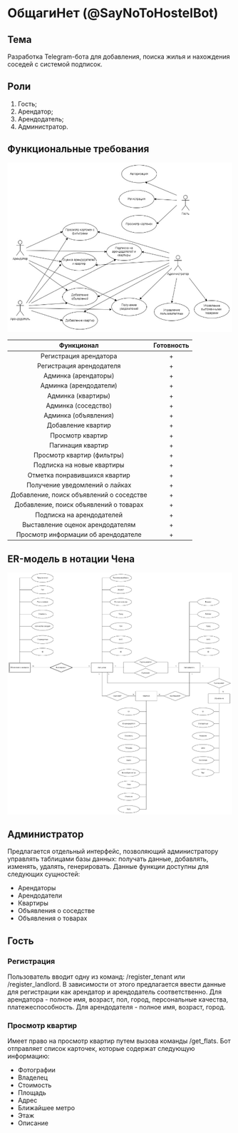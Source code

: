 # ОбщагиНет (@SayNoToHostelBot)

## Тема
Разработка Telegram-бота для добавления, поиска жилья и нахождения соседей с системой подписок.

## Роли
1) Гость;
2) Арендатор;
3) Арендодатель;
4) Администратор.

## Функциональные требования

![use_case](./doc/diagram/inc/use_case.jpg)

|                      Функционал                      |Готовность|
|:----------------------------------------------------:|:--------:|
|Регистрация арендатора                                |    +     |
|Регистрация арендодателя                              |    +     |
|Админка (арендаторы)                                  |    +     |
|Админка (арендодатели)                                |    +     |
|Админка (квартиры)                                    |    +     |
|Админка (соседство)                                   |    +     |
|Админка (объявления)                                  |    +     |
|Добавление квартир                                    |    +     |
|Просмотр квартир                                      |    +     |
|Пагинация квартир                                     |    +     |
|Просмотр квартир (фильтры)                            |    +     |
|Подписка на новые квартиры                            |    +     |
|Отметка понравившихся квартир                         |    +     |
|Получение уведомлений о лайках                        |    +     |
|Добавление, поиск объявлений о соседстве              |    +     |
|Добавление, поиск объявлений о товарах                |    +     |
|Подписка на арендодателей                             |    +     |
|Выставление оценок арендодателям                      |    +     |
|Просмотр информации об арендодателе                   |    +     |

## ER-модель в нотации Чена

![er_model](./doc/diagram/inc/er_model.jpg)

## Администратор
Предлагается отдельный интерфейс, позволяющий администратору управлять таблицами базы данных: получать данные, добавлять, изменять, удалять, генерировать. Данные функции доступны для следующих сущностей:
- Арендаторы
- Арендодатели
- Квартиры
- Объявления о соседстве
- Объявления о товарах

## Гость
### Регистрация
Пользователь вводит одну из команд: /register_tenant или /register_landlord. В зависимости от этого предлагается ввести данные для регистрации как арендатор и арендодатель соответственно. Для арендатора - полное имя, возраст, пол, город, персональные качества, платежеспособность. Для арендодателя - полное имя, возраст, город.
### Просмотр квартир
Имеет право на просмотр квартир путем вызова команды /get_flats. Бот отправляет список карточек, которые содержат следующую информацию:

- Фотографии
- Владелец
- Стоимость
- Площадь
- Адрес
- Ближайшее метро
- Этаж
- Описание

